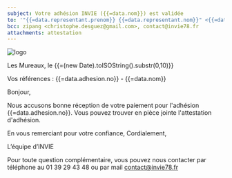 ```yaml
---
subject: Votre adhésion INVIE ({{=data.nom}}) est validée
to: '"{{=data.representant.prenom}} {{=data.representant.nom}}" <{{=data.representant.email}}>'
bcc: zipang <christophe.desguez@gmail.com>, contact@invie78.fr
attachments: attestation
---
```

<img src="https://invie78.fr/images/logo.jpg" alt="logo" />

Les Mureaux, le {{=(new Date).toISOString().substr(0,10)}}

Vos références : {{=data.adhesion.no}} - {{=data.nom}}

Bonjour,

Nous accusons bonne réception de votre paiement pour l'adhésion {{=data.adhesion.no}}.
Vous pouvez trouver en pièce jointe l'attestation d'adhésion.


En vous remerciant pour votre confiance,
Cordialement,

L’équipe d’INVIE

Pour toute question complémentaire, vous pouvez nous contacter par téléphone au 01 39 29 43 48 ou par mail contact@invie78.fr

